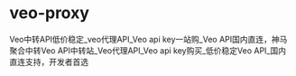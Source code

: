 # veo-proxy
Veo中转API低价稳定_veo代理API_Veo api key一站购_Veo API国内直连，神马聚合中转Veo API中转站_Veo代理API_Veo api key购买_低价稳定Veo API_国内直连支持，开发者首选
